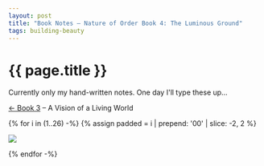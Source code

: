 ```yaml
---
layout: post
title: "Book Notes – Nature of Order Book 4: The Luminous Ground"
tags: building-beauty
---
```


# {{ page.title }}

Currently only my hand-written notes. One day I'll type these up…

[&larr; Book 3](/2021/06/22/book-notes-nature-of-order-book-3) – A Vision of a Living World

{% for i in (1..26) -%}
  {% assign padded = i | prepend: '00' | slice: -2, 2 %}

  <p id="card-{{ i }}">
    <img src="/images/posts/building-beauty/book-4-{{ padded }}.jpg" />
  </p>
{% endfor -%}
